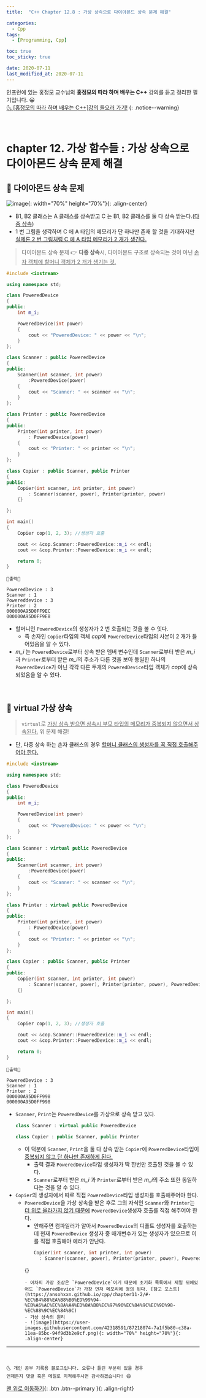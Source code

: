 ```yaml
---
title:  "C++ Chapter 12.8 : 가상 상속으로 다이아몬드 상속 문제 해결" 

categories:
  - Cpp
tags:
  - [Programming, Cpp]

toc: true
toc_sticky: true

date: 2020-07-11
last_modified_at: 2020-07-11
---
```


인프런에 있는 홍정모 교수님의 **홍정모의 따라 하며 배우는 C++** 강의를 듣고 정리한 필기입니다. 😀    
[🌜 [홍정모의 따라 하며 배우는 C++]강의 들으러 가기!](https://www.inflearn.com/course/following-c-plus)
{: .notice--warning}

<br>

# chapter 12. 가상 함수들 : 가상 상속으로 다이아몬드 상속 문제 해결

## 🔔 다이아몬드 상속 문제

![image](https://user-images.githubusercontent.com/42318591/87217063-6cfd6f00-c380-11ea-9c5a-1b51bb49ec1d.png){: width="70%" height="70%"}{: .align-center}

- B1, B2 클래스는 A 클래스를 상속받고 C 는 B1, B2 클래스를 둘 다 상속 받는다.(<u>다중 상속</u>)
- 1 번 그림을 생각하며 C 에 A 타입의 메모리가 단 하나만 존재 할 것을 기대하지만 <u>실제론 2 번 그림처럼 C 에 A 타입 메모리가 2 개가 생긴다.</u>

> 다이아몬드 상속 문제 👉 **다중 상속**시, 다이아몬드 구조로 상속되는 것이 아닌 <u>손자 객체에 할머니 객체가 2 개가 생기는 것.</u>

```cpp
#include <iostream>

using namespace std;

class PoweredDevice
{
public:
	int m_i;

	PoweredDevice(int power)
	{
		cout << "PoweredDevice: " << power << "\n";
	}
};

class Scanner : public PoweredDevice
{
public:
	Scanner(int scanner, int power)
		:PoweredDevice(power)
	{
		cout << "Scanner: " << scanner << "\n";
	}
};

class Printer : public PoweredDevice
{
public:
	Printer(int printer, int power)
		: PoweredDevice(power)
	{
		cout << "Printer: " << printer << "\n";
	}
};

class Copier : public Scanner, public Printer
{
public:
	Copier(int scanner, int printer, int power)
		: Scanner(scanner, power), Printer(printer, power)
	{}

};

int main()
{
	Copier cop(1, 2, 3); //생성자 호출

    cout << &cop.Scanner::PoweredDevice::m_i << endl;
	cout << &cop.Printer::PoweredDevice::m_i << endl;

	return 0;
}
```
```
💎출력💎

PoweredDevice : 3
Scanner : 1
Powereddevice : 3
Printer : 2
000000A95D0FF9EC
000000A95D0FF9E8
```

- 할머니인 `PoweredDevice`의 생성자가 2 번 호출되는 것을 볼 수 잇다. 
  - 즉 손자인 `Copier`타입의 객체 *cop*에 `PoweredDevice`타입의 사본이 2 개가 들어있음을 알 수 있다.
- *m_i* 는 `PoweredDevice`로부터 상속 받은 멤버 변수인데 `Scanner`로부터 받은 *m_i* 과 `Printer`로부터 받은 *m_i*의 주소가 다른 것을 보아 동일한 하나의 `PoweredDevice`가 아닌 각각 다른 두개의 `PoweredDevice`타입 객체가 *cop*에 상속되었음을 알 수 있다. 

<br>

## 🔔 virtual 가상 상속

> `virtual`로 <u>가상 상속 받으면 상속시 부모 타입의 메모리가 중복되지 않으면서 상속된다.</u> 위 문제 해결!

- 단, 다중 상속 하는 손자 클래스의 경우 <u>할머니 클래스의 생성자를 꼭 직접 호출해주어야 한다.</u>

```cpp
#include <iostream>

using namespace std;

class PoweredDevice
{
public:
	int m_i;

	PoweredDevice(int power)
	{
		cout << "PoweredDevice: " << power << "\n";
	}
};

class Scanner : virtual public PoweredDevice
{
public:
	Scanner(int scanner, int power)
		:PoweredDevice(power)
	{
		cout << "Scanner: " << scanner << "\n";
	}
};

class Printer : virtual public PoweredDevice
{
public:
	Printer(int printer, int power)
		: PoweredDevice(power)
	{
		cout << "Printer: " << printer << "\n";
	}
};

class Copier : public Scanner, public Printer
{
public:
	Copier(int scanner, int printer, int power)
		: Scanner(scanner, power), Printer(printer, power), PoweredDevice(power)
	{}

};

int main()
{
	Copier cop(1, 2, 3); //생성자 호출

    cout << &cop.Scanner::PoweredDevice::m_i << endl;
	cout << &cop.Printer::PoweredDevice::m_i << endl;

	return 0;
}
```
```
💎출력💎

PoweredDevice : 3
Scanner : 1
Printer : 2
000000A95D0FF998
000000A95D0FF998
```

- `Scanner`, `Print`는 `PoweredDevice`를 가상으로 상속 받고 있다.
  ```cpp
  class Scanner : virtual public PoweredDevice

  class Copier : public Scanner, public Printer
  ```
  - 이 덕분에 `Scanner`, `Print`을 둘 다 상속 받는 `Copier`에 `PoweredDevice`타입이 <u>중복되지 않고 단 하나만 존재하게 된다.</u>
    - 출력 결과 `PoweredDevice`타입 생성자가 딱 한번만 호출된 것을 볼 수 있다. 
    - `Scanner`로부터 받은 *m_i* 과 `Printer`로부터 받은 *m_i*의 주소 또한 동일하다는 것을 알 수 있다.
- `Copier`의 생성자에서 따로 직접 `PoweredDevice`타입 생성자를 호출해주어야 한다.
  - `PoweredDevice`을 가상 상속을 받은 후로 그의 자식인 `Scanner`와 `Printer`는 <u>더 위로 올라가지 않기 때문에</u> `PoweredDevice`생성자 호출를 직접 해주어야 한다.
    - 안해주면 컴파일러가 알아서 `PoweredDevice`의 디폴트 생성자를 호출하는데 현재 `PoweredDevice` 생성자 중 매개변수가 있는 생성자가 있으므로 이를 직접 호출해야 에러가 안난다.
      ```cpp
      Copier(int scanner, int printer, int power)
		: Scanner(scanner, power), Printer(printer, power), PoweredDevice(power)
	{}
      ```
    - 어차피 가장 조상은 `PoweredDevice`이기 때문에 초기화 목록에서 제일 뒤에있어도 `PoweredDevice`가 가장 먼저 메모리에 정의 된다. [참고 포스트](https://ansohxxn.github.io/cpp/chapter11-2/#-%EC%B4%88%EA%B8%B0%ED%99%94-%EB%A6%AC%EC%8A%A4%ED%8A%B8%EC%97%90%EC%84%9C%EC%9D%98-%EC%88%9C%EC%84%9C)
    - 가상 상속의 원리
      - ![image](https://user-images.githubusercontent.com/42318591/87218074-7a1f5b80-c38a-11ea-85bc-94f9d3b2e9cf.png){: width="70%" height="70%"}{: .align-center}

***
<br>

    🌜 개인 공부 기록용 블로그입니다. 오류나 틀린 부분이 있을 경우 
    언제든지 댓글 혹은 메일로 지적해주시면 감사하겠습니다! 😄

[맨 위로 이동하기](#){: .btn .btn--primary }{: .align-right}
<br>